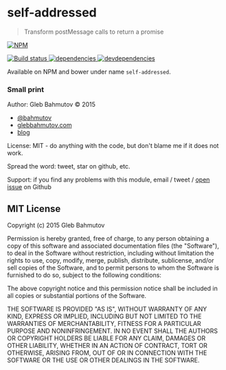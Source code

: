 # self-addressed

> Transform postMessage calls to return a promise

[![NPM][self-addressed-icon] ][self-addressed-url]

[![Build status][self-addressed-ci-image] ][self-addressed-ci-url]
[![dependencies][self-addressed-dependencies-image] ][self-addressed-dependencies-url]
[![devdependencies][self-addressed-devdependencies-image] ][self-addressed-devdependencies-url]

Available on NPM and bower under name `self-addressed`.

### Small print

Author: Gleb Bahmutov &copy; 2015

* [@bahmutov](https://twitter.com/bahmutov)
* [glebbahmutov.com](http://glebbahmutov.com)
* [blog](http://bahmutov.calepin.co/)

License: MIT - do anything with the code, but don't blame me if it does not work.

Spread the word: tweet, star on github, etc.

Support: if you find any problems with this module, email / tweet /
[open issue](https://github.com/bahmutov/self-addressed/issues) on Github

## MIT License

Copyright (c) 2015 Gleb Bahmutov

Permission is hereby granted, free of charge, to any person
obtaining a copy of this software and associated documentation
files (the "Software"), to deal in the Software without
restriction, including without limitation the rights to use,
copy, modify, merge, publish, distribute, sublicense, and/or sell
copies of the Software, and to permit persons to whom the
Software is furnished to do so, subject to the following
conditions:

The above copyright notice and this permission notice shall be
included in all copies or substantial portions of the Software.

THE SOFTWARE IS PROVIDED "AS IS", WITHOUT WARRANTY OF ANY KIND,
EXPRESS OR IMPLIED, INCLUDING BUT NOT LIMITED TO THE WARRANTIES
OF MERCHANTABILITY, FITNESS FOR A PARTICULAR PURPOSE AND
NONINFRINGEMENT. IN NO EVENT SHALL THE AUTHORS OR COPYRIGHT
HOLDERS BE LIABLE FOR ANY CLAIM, DAMAGES OR OTHER LIABILITY,
WHETHER IN AN ACTION OF CONTRACT, TORT OR OTHERWISE, ARISING
FROM, OUT OF OR IN CONNECTION WITH THE SOFTWARE OR THE USE OR
OTHER DEALINGS IN THE SOFTWARE.

[self-addressed-icon]: https://nodei.co/npm/self-addressed.png?downloads=true
[self-addressed-url]: https://npmjs.org/package/self-addressed
[self-addressed-ci-image]: https://travis-ci.org/bahmutov/self-addressed.png?branch=master
[self-addressed-ci-url]: https://travis-ci.org/bahmutov/self-addressed
[self-addressed-dependencies-image]: https://david-dm.org/bahmutov/self-addressed.png
[self-addressed-dependencies-url]: https://david-dm.org/bahmutov/self-addressed
[self-addressed-devdependencies-image]: https://david-dm.org/bahmutov/self-addressed/dev-status.png
[self-addressed-devdependencies-url]: https://david-dm.org/bahmutov/self-addressed#info=devDependencies
